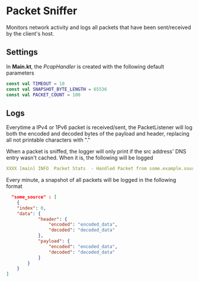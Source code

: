 
# Packet Sniffer

Monitors network activity and logs all packets that have been sent/received by the client's host.




## Settings

In **Main.kt**, the *PcapHandler* is created with the following default parameters

```kotlin
const val TIMEOUT = 10
const val SNAPSHOT_BYTE_LENGTH = 65536
const val PACKET_COUNT = 100
```



## Logs

Everytime a IPv4 or 1Pv6 packet is received/sent, the PacketListener will log both the encoded and decoded bytes of the payload and header, replacing all not printable characters with "."

When a packet is sniffed, the logger will only print if the src address' DNS entry wasn't cached. When it is, the following will be logged

```yaml
XXXX [main] INFO  Packet Stats  - Handled Packet from some.example.source
```
Every minute, a snapshot of all packets will be logged in the following format
```json
  "some_source" : [
    {
    "index": 0,
    "data": {
            "header": {
                "encoded": "encoded_data",
                "decoded": "decoded_data"
            },
            "payload": {
                "encoded": "encoded_data",
                "decoded": "decoded_data"
            }
        }
    }
]
```
